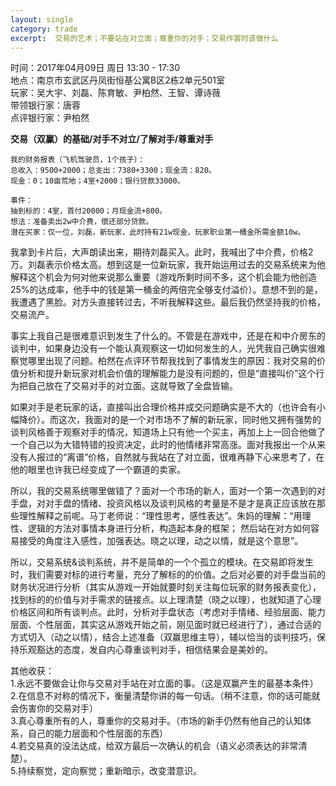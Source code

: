 ```yaml
---
layout: single
category: trade
excerpt:  交易的艺术；不要站在对立面；尊重你的对手；交易作罢时该做什么
---  
```


时间：2017年04月09日 周日 13:30 - 17:30  
地点：南京市玄武区丹凤街恒基公寓B区2栋2单元501室  
玩家：吴大宇、刘磊、陈育敏、尹柏然、王智、谭诗薇  
带领银行家：唐蓉  
点评银行家：尹柏然

**交易（双赢）的基础/对手不对立/了解对手/尊重对手**

	我的财务报表（飞机驾驶员，1个孩子）：
	总收入：9500+2000；总支出：7380+3300；现金流：820。
	现金：0；10亩荒地；4室+2000；银行贷款33000。

	事件：
	抽到标的：4室，首付20000；月现金流+800。
	想法：准备卖出2w中介费，偿还部分贷款。
	潜在买家：仅一位，刘磊，新玩家，此时持有21w现金，玩家职业第一桶金所需金额10w。

我拿到卡片后，大声朗读出来，期待刘磊买入。此时，我喊出了中介费，价格2万。刘磊表示价格太高。想到这是一位新玩家，我开始运用过去的交易系统来为他解释这个机会为何对他来说那么重要（游戏所剩时间不多，这个机会能为他创造25%的达成率，他手中的钱是第一桶金的两倍完全够支付溢价）。意想不到的是，我遭遇了黑脸。对方头直接转过去，不听我解释这些。最后我仍然坚持我的价格，交易流产。  

事实上我自己是很难意识到发生了什么的。不管是在游戏中，还是在和中介房东的谈判中，如果身边没有一个能认真观察这一切如何发生的人，光凭我自己确实很难察觉哪里出现了问题。柏然在点评环节帮我找到了事情发生的原因：我对交易的价值分析和提升新玩家对机会价值的理解能力是没有问题的，但是“直接叫价”这个行为把自己放在了交易对手的对立面。这就导致了全盘皆输。  

如果对手是老玩家的话，直接叫出合理价格并成交问题确实是不大的（也许会有小幅降价）。而这次，我面对的是一个对市场不了解的新玩家，同时他又拥有强势的谈判风格善于观察对手的情况，知道场上只有他一个买主，再加上上一回合他做了一个自己以为大错特错的投资决定，此时的他情绪非常高涨。面对我报出一个从来没有人报过的“离谱”价格，自然就与我站在了对立面，很难再静下心来思考了，在他的眼里也许我已经变成了一个霸道的卖家。  

所以，我的交易系统哪里做错了？面对一个市场的新人，面对一个第一次遇到的对手盘，对对手盘的情绪、投资风格以及谈判风格的考量是不是才是真正应该放在那些理性解释之前呢。马丁老师说：“理性思考，感性表达”。朱妈的理解：“用理性、逻辑的方法对事情本身进行分析，构造起本身的框架； 然后站在对方如何容易接受的角度注入感性，加强表达。晓之以理，动之以情，就是这个意思”。  

所以，交易系统&谈判系统，并不是简单的一个个孤立的模块。在交易即将发生时，我们需要对标的进行考量，充分了解标的的价值。之后对必要的对手盘当前的财务状况进行分析（其实从游戏一开始就要时刻关注每位玩家的财务报表变化），找到标的的价值与对手需求的链接点。以上理清楚（晓之以理），也就知道了心理价格区间和所有谈判点。此时，分析对手盘状态（考虑对手情绪、经验层面、能力层面、个性层面，其实这从游戏开始之前，刚见面时就已经进行了），通过合适的方式切入（动之以情），结合上述准备（双赢思维主导），辅以恰当的谈判技巧，保持乐观豁达的态度，发自内心尊重谈判对手，相信结果会是美妙的。  

其他收获：  
1.永远不要做会让你与交易对手站在对立面的事。（这是双赢产生的最基本条件）  
2.在信息不对称的情况下，衡量清楚你讲的每一句话。（稍不注意，你的话可能就会伤害你的交易对手）  
3.真心尊重所有的人，尊重你的交易对手。（市场的新手仍然有他自己的认知体系，自己的能力层面和个性层面的东西）  
4.若交易真的没法达成，给双方最后一次确认的机会（语义必须表达的非常清楚）。  
5.持续察觉，定向察觉；重新暗示，改变潜意识。
